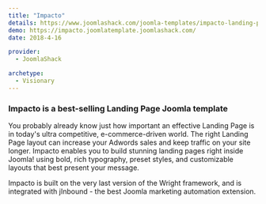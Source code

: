 ```yaml
---
title: "Impacto"
details: https://www.joomlashack.com/joomla-templates/impacto-landing-page
demo: https://impacto.joomlatemplate.joomlashack.com/
date: 2018-4-16

provider:
  - JoomlaShack

archetype:
  - Visionary
---
```


### Impacto is a best-selling Landing Page Joomla template

You probably already know just how important an effective Landing Page is in today's ultra competitive, e-commerce-driven world. The right Landing Page layout can increase your Adwords sales and keep traffic on your site longer. Impacto enables you to build stunning landing pages right inside Joomla! using bold, rich typography, preset styles, and customizable layouts that best present your message.

Impacto is built on the very last version of the Wright framework, and is integrated with jInbound - the best Joomla marketing automation extension.